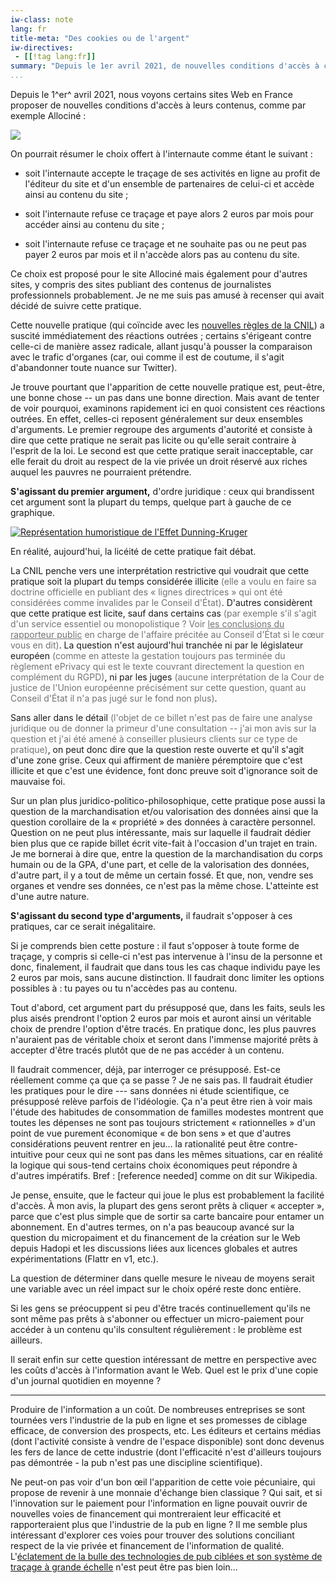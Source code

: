 ```yaml
---
iw-class: note
lang: fr
title-meta: "Des cookies ou de l'argent"
iw-directives:
 - [[!tag lang:fr]]
summary: "Depuis le 1er avril 2021, de nouvelles conditions d'accès à certains sites web sont mises en oeuvre. Accepter le traçage des activités en ligne, ou abonnez-vous en payant. Quelle est la licéité de cette pratique?"
...
```



Depuis le 1^er^ avril 2021, nous voyons certains sites Web en France proposer de nouvelles conditions d'accès à leurs contenus, comme par exemple Allociné :

![](https://6-28.mastodon.xyz/media_attachments/files/106/029/117/591/059/186/original/c98804e4c8b604c7.png)

On pourrait résumer le choix offert à l'internaute comme étant le suivant :

  - soit l'internaute accepte le traçage de ses activités en ligne au profit de l'éditeur du site et d'un ensemble de partenaires de celui-ci et accède ainsi au contenu du site ;
  
  - soit l'internaute refuse ce traçage et paye alors 2 euros par mois pour accéder ainsi au contenu du site ;
  
  - soit l'internaute refuse ce traçage et ne souhaite pas ou ne peut pas payer 2 euros par mois et il n'accède alors pas au contenu du site.

Ce choix est proposé pour le site Allociné mais également pour d'autres sites, y compris des sites publiant des contenus de journalistes professionnels probablement. Je ne me suis pas amusé à recenser qui avait décidé de suivre cette pratique.

Cette nouvelle pratique (qui coïncide avec les [nouvelles règles de la CNIL][cnilcook]) a suscité immédiatement des réactions outrées ; certains s'érigeant contre celle-ci de manière assez radicale, allant jusqu'à pousser la comparaison avec le trafic d'organes (car, oui comme il est de coutume, il s'agit d'abandonner toute nuance sur Twitter).

[cnilcook]: https://www.cnil.fr/fr/nouvelles-regles-cookies-et-autres-traceurs-bilan-accompagnement-cnil-actions-a-venir

Je trouve pourtant que l'apparition de cette nouvelle pratique est, peut-être, une bonne chose -- un pas dans une bonne direction. Mais avant de tenter de voir pourquoi, examinons rapidement ici en quoi consistent ces réactions outrées. En effet, celles-ci reposent généralement sur deux ensembles d'arguments. Le premier regroupe des arguments d'autorité et consiste à dire que cette pratique ne serait pas licite ou qu'elle serait contraire à l'esprit de la loi. Le second est que cette pratique serait inacceptable, car elle ferait du droit au respect de la vie privée un droit réservé aux riches auquel les pauvres ne pourraient prétendre.

**S'agissant du premier argument,** d'ordre juridique : ceux qui brandissent cet argument sont la plupart du temps, quelque part à gauche de ce graphique.

[![Représentation humoristique de l'Effet Dunning-Kruger](https://upload.wikimedia.org/wikipedia/commons/thumb/7/75/2019-06-19_effet_dunning_kruger.png/800px-2019-06-19_effet_dunning_kruger.png)](https://fr.wikipedia.org/wiki/Effet_Dunning-Kruger)

En réalité, aujourd'hui, la licéité de cette pratique fait débat. 

La CNIL penche vers une interprétation restrictive qui voudrait que cette pratique soit la plupart du temps considérée illicite <span class="lessemph">(elle a voulu en faire sa doctrine officielle en publiant des « lignes directrices » qui ont été considérées comme invalides par le Conseil d'État)</span>. D'autres considèrent que cette pratique est licite, sauf dans certains cas <span class="lessemph">(par exemple s'il s'agit d'un service essentiel ou monopolistique ? Voir [les conclusions du rapporteur public][concrp] en charge de l'affaire précitée au Conseil d'État si le cœur vous en dit)</span>. La question n'est aujourd'hui tranchée ni par le législateur européen <span class="lessemph">(comme en atteste la gestation toujours pas terminée du règlement ePrivacy qui est le texte couvrant directement la question en complément du RGPD)</span>, ni par les juges <span class="lessemph">(aucune interprétation de la Cour de justice de l'Union européenne précisément sur cette question, quant au Conseil d'État il n'a pas jugé sur le fond non plus)</span>.

[concrp]: https://www.conseil-etat.fr/fr/arianeweb/CRP/conclusion/2020-06-19/434684?download_pdf

Sans aller dans le détail <span class="lessemph">(l'objet de ce billet n'est pas de faire une analyse juridique ou de donner la primeur d'une consultation -- j'ai mon avis sur la question et j'ai été amené à conseiller plusieurs clients sur ce type de pratique)</span>, on peut donc dire que la question reste ouverte et qu'il s'agit d'une zone grise. Ceux qui affirment de manière péremptoire que c'est illicite et que c'est une évidence, font donc preuve soit d'ignorance soit de mauvaise foi.

<style type=text/css>.lessemph{opacity: 0.6}.lessemph:hover{opacity: 0.8}</style>

Sur un plan plus <span title="kamoulox">juridico-politico-philosophique</span>, cette pratique pose aussi la question de la marchandisation et/ou valorisation des données ainsi que la question corollaire de la « propriété » des données à caractère personnel. Question on ne peut plus intéressante, mais sur laquelle il faudrait dédier bien plus que ce rapide billet écrit vite-fait à l'occasion d'un trajet en train. Je me bornerai à dire que, entre la question de la marchandisation du corps humain ou de la GPA, d'une part, et celle de la valorisation des données, d'autre part, il y a tout de même un certain fossé. Et que, non, vendre ses organes et vendre ses données, ce n'est pas la même chose. L'atteinte est d'une autre nature.



**S'agissant du second type d'arguments,**  il faudrait s'opposer à ces pratiques, car ce serait inégalitaire. 

Si je comprends bien cette posture : il faut s'opposer à toute forme de traçage, y compris si celle-ci n'est pas intervenue à l'insu de la personne et donc, finalement, il faudrait que dans tous les cas chaque individu paye les 2 euros par mois, sans aucune distinction. Il faudrait donc limiter les options possibles à : tu payes ou tu n'accèdes pas au contenu.

Tout d'abord, cet argument part du présupposé que, dans les faits, seuls les plus aisés prendront l'option 2 euros par mois et auront ainsi un véritable choix de prendre l'option d'être tracés. En pratique donc, les plus pauvres n'auraient pas de véritable choix et seront dans l'immense majorité prêts à accepter d'être tracés plutôt que de ne pas accéder à un contenu. 

Il faudrait commencer, déjà, par interroger ce présupposé. Est-ce réellement comme ça que ça se passe ?  Je ne sais pas. Il faudrait étudier les pratiques pour le dire --- sans données ni étude scientifique, ce présupposé relève parfois de l'idéologie. Ça n'a peut être rien à voir mais l'étude des habitudes de consommation de familles modestes montrent que toutes les dépenses ne sont pas toujours strictement « rationnelles » d'un point de vue purement économique « de bon sens » et que d'autres considérations peuvent rentrer en jeu… la rationalité peut être contre-intuitive pour ceux qui ne sont pas dans les mêmes situations, car en réalité la logique qui sous-tend certains choix économiques peut répondre à d'autres impératifs. Bref : [reference needed] comme on dit sur Wikipedia.

Je pense, ensuite, que le facteur qui joue le plus est probablement la facilité d'accès. À mon avis, la plupart des gens seront prêts à cliquer « accepter », parce que c'est plus simple que de sortir sa carte bancaire pour entamer un abonnement. En d'autres termes, on n'a pas beaucoup avancé sur la question du micropaiment et du financement de la création sur le Web depuis Hadopi et les discussions liées aux licences globales et autres expérimentations (Flattr en v1, etc.). 

La question de déterminer dans quelle mesure le niveau de moyens serait une variable avec un réel impact sur le choix opéré reste donc entière.


Si les gens se préocuppent si peu d'être tracés continuellement qu'ils ne sont même pas prêts à s'abonner ou effectuer un micro-paiement pour accéder à un contenu qu'ils consultent régulièrement : le problème est ailleurs. 

Il serait enfin sur cette question intéressant de mettre en perspective avec les coûts d'accès à l'information avant le Web. Quel est le prix d'une copie d'un journal quotidien en moyenne ?


------------------


Produire de l'information a un coût. De nombreuses entreprises se sont tournées vers l'industrie de la pub en ligne et ses promesses de ciblage efficace, de conversion des prospects, etc. Les éditeurs et certains médias (dont l'activité consiste à vendre de l'espace disponible) sont donc devenus les fers de lance de cette industrie (dont l'efficacité n'est d'ailleurs toujours pas démontrée - la pub n'est pas une discipline scientifique).

Ne peut-on pas voir d'un bon œil l'apparition de cette voie pécuniaire, qui propose de revenir à une monnaie d'échange bien classique ? Qui sait, et si l'innovation sur le paiement pour l'information en ligne pouvait ouvrir de nouvelles voies de financement qui montreraient leur efficacité et rapporteraient plus que l'industrie de la pub en ligne ? Il me semble plus intéressant d'explorer ces voies pour trouver des solutions conciliant respect de la vie privée et financement de l'information de qualité. L'[éclatement de la bulle des technologies de pub ciblées et son système de traçage à grande échelle][adtechbubble] n'est peut être pas bien loin...

[adtechbubble]: https://thecorrespondent.com/100/the-new-dot-com-bubble-is-here-its-called-online-advertising/13228924500-22d5fd24
